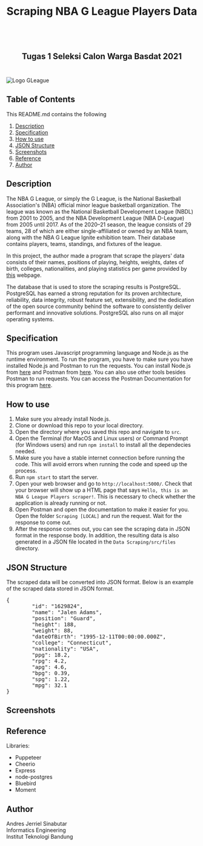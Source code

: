<h1 align="center">
  <br>
  Scraping NBA G League Players Data
  <br>
  <br>
</h1>

<h2 align="center">
  <br>
  Tugas 1 Seleksi Calon Warga Basdat 2021
  <br>
  <br>
</h2>

![Logo GLeague](https://media-exp1.licdn.com/dms/image/C511BAQGGtV05zbTaXg/company-background_10000/0/1519806642685?e=1627225200&v=beta&t=c1ZXNVgxmEz_crChO3kH3POzVPAHY_uQBdYC-6WRUhs)

## Table of Contents

This README.md contains the following
1. [Description](#description)
2. [Specification](#specification)
3. [How to use](#how-to-use)
4. [JSON Structure](#json-structure)
5. [Screenshots](#screenshots)
6. [Reference](#reference)
7. [Author](#author)


## Description

The NBA G League, or simply the G League, is the National Basketball Association's (NBA) official minor league basketball organization. The league was known as the National Basketball Development League (NBDL) from 2001 to 2005, and the NBA Development League (NBA D-League) from 2005 until 2017. As of the 2020–21 season, the league consists of 29 teams, 28 of which are either single-affiliated or owned by an NBA team, along with the NBA G League Ignite exhibition team. Their database contains players, teams, standings, and fixtures of the league.

In this project, the author made a program that scrape the players' data consists of their names, positions of playing, heights, weights, dates of birth, colleges, nationalities, and playing statistics per game provided by [this](https://gleague.nba.com/all-players/) webpage.

The database that is used to store the scraping results is PostgreSQL. PostgreSQL has earned a strong reputation for its proven architecture, reliability, data integrity, robust feature set, extensibility, and the dedication of the open source community behind the software to consistently deliver performant and innovative solutions. PostgreSQL also runs on all major operating systems.

## Specification

This program uses Javascript programming language and Node.js as the runtime environment. To run the program, you have to make sure you have installed Node.js and Postman to run the requests. You can install Node.js from [here](https://nodejs.org/en/) and Postman from [here](https://www.postman.com). You can also use other tools besides Postman to run requests. You can access the Postman Documentation for this program [here]().

## How to use

1. Make sure you already install Node.js.
1. Clone or download this repo to your local directory. 
2. Open the directory where you saved this repo and navigate to `src`.
3. Open the Terminal (for MacOS and Linux users) or Command Prompt (for Windows users) and run `npm install` to install all the dependecies needed.
4. Make sure you have a stable internet connection before running the code. This will avoid errors when running the code and speed up the process. 
5. Run `npm start` to start the server.
6. Open your web browser and go to `http://localhost:5000/`. Check that your browser will show up a HTML page that says `Hello, this is an NBA G League Players scraper!`. This is necessary to check whether the application is already running or not.
7. Open Postman and open the documentation to make it easier for you. Open the folder `Scraping [LOCAL]` and run the request. Wait for the response to come out.
8. After the response comes out, you can see the scraping data in JSON format in the response body. In addition, the resulting data is also generated in a JSON file located in the `Data Scraping/src/files` directory.

## JSON Structure

The scraped data will be converted into JSON format. Below is an example of the scraped data stored in JSON format.

<pre>
{
        "id": "1629824",
        "name": "Jalen Adams",
        "position": "Guard",
        "height": 188,
        "weight": 88,
        "dateOfBirth": "1995-12-11T00:00:00.000Z",
        "college": "Connecticut",
        "nationality": "USA",
        "ppg": 18.2,
        "rpg": 4.2,
        "apg": 4.6,
        "bpg": 0.39,
        "spg": 1.22,
        "mpg": 32.1
}
</pre>

## Screenshots

## Reference
Libraries: 
- Puppeteer
- Cheerio
- Express
- node-postgres
- Bluebird
- Moment

## Author

Andres Jerriel Sinabutar
<br>
Informatics Engineering 
<br>
Institut Teknologi Bandung